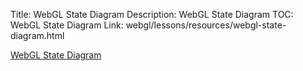 Title: WebGL State Diagram
Description: WebGL State Diagram
TOC: WebGL State Diagram
Link: webgl/lessons/resources/webgl-state-diagram.html

[WebGL State Diagram](/webgl/lessons/resources/webgl-state-diagram.html)
